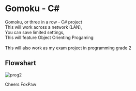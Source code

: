 # Gomoku - C#

Gomoku, or three in a row - C# project\
This will work across a network (LAN),\
You can save limited settings,\
This will feature Object Orienting Progaming \
\
This will also work as my exam project in programming grade 2

## Flowshart
![prog2](https://user-images.githubusercontent.com/63596133/118037710-7e335580-b36e-11eb-9815-f320287bff15.png)

Cheers FoxPaw
